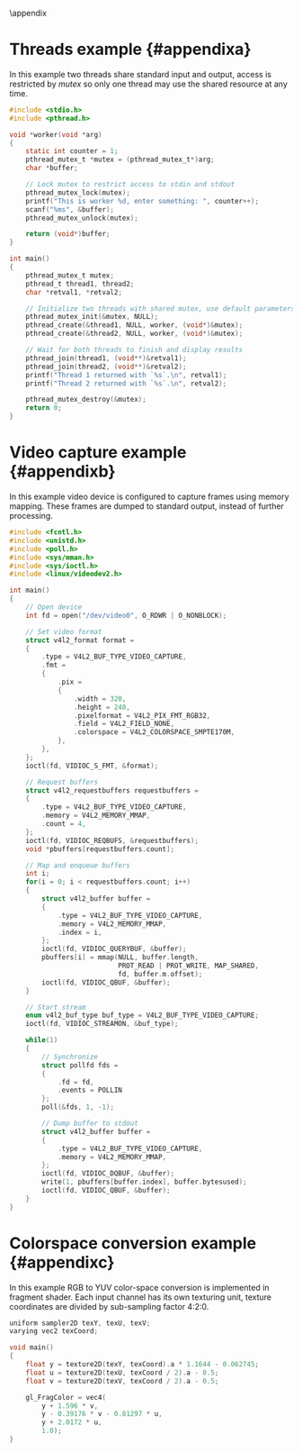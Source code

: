 \appendix

# Threads example {#appendixa}

In this example two threads share standard input and output,
access is restricted by *mutex* so only one thread may use the shared resource at any time.

~~~{.c .numberLines}
#include <stdio.h>
#include <pthread.h>

void *worker(void *arg)
{
    static int counter = 1;
    pthread_mutex_t *mutex = (pthread_mutex_t*)arg;
    char *buffer;

    // Lock mutex to restrict access to stdin and stdout
    pthread_mutex_lock(mutex);
    printf("This is worker %d, enter something: ", counter++);
    scanf("%ms", &buffer);
    pthread_mutex_unlock(mutex);

    return (void*)buffer;
}

int main()
{
    pthread_mutex_t mutex;
    pthread_t thread1, thread2;
    char *retval1, *retval2;

    // Initialize two threads with shared mutex, use default parameters
    pthread_mutex_init(&mutex, NULL);
    pthread_create(&thread1, NULL, worker, (void*)&mutex);
    pthread_create(&thread2, NULL, worker, (void*)&mutex);

    // Wait for both threads to finish and display results
    pthread_join(thread1, (void**)&retval1);
    pthread_join(thread2, (void**)&retval2);
    printf("Thread 1 returned with `%s`.\n", retval1);
    printf("Thread 2 returned with `%s`.\n", retval2);

    pthread_mutex_destroy(&mutex);
    return 0;
}
~~~

# Video capture example {#appendixb}

In this example video device is configured to capture frames using memory mapping.
These frames are dumped to standard output, instead of further processing.

~~~{.c .numberLines}
#include <fcntl.h>
#include <unistd.h>
#include <poll.h>
#include <sys/mman.h>
#include <sys/ioctl.h>
#include <linux/videodev2.h>

int main()
{
    // Open device
    int fd = open("/dev/video0", O_RDWR | O_NONBLOCK);

    // Set video format
    struct v4l2_format format =
    {
        .type = V4L2_BUF_TYPE_VIDEO_CAPTURE,
        .fmt =
        {
            .pix =
            {
                .width = 320,
                .height = 240,
                .pixelformat = V4L2_PIX_FMT_RGB32,
                .field = V4L2_FIELD_NONE,
                .colorspace = V4L2_COLORSPACE_SMPTE170M,
            },
        },
    };
    ioctl(fd, VIDIOC_S_FMT, &format);

    // Request buffers
    struct v4l2_requestbuffers requestbuffers =
    {
        .type = V4L2_BUF_TYPE_VIDEO_CAPTURE,
        .memory = V4L2_MEMORY_MMAP,
        .count = 4,
    };
    ioctl(fd, VIDIOC_REQBUFS, &requestbuffers);
    void *pbuffers[requestbuffers.count];

    // Map and enqueue buffers
    int i;
    for(i = 0; i < requestbuffers.count; i++)
    {
        struct v4l2_buffer buffer = 
        {
            .type = V4L2_BUF_TYPE_VIDEO_CAPTURE,
            .memory = V4L2_MEMORY_MMAP,
            .index = i,
        };
        ioctl(fd, VIDIOC_QUERYBUF, &buffer);
        pbuffers[i] = mmap(NULL, buffer.length,
                           PROT_READ | PROT_WRITE, MAP_SHARED,
                           fd, buffer.m.offset);
        ioctl(fd, VIDIOC_QBUF, &buffer);
    }

    // Start stream
    enum v4l2_buf_type buf_type = V4L2_BUF_TYPE_VIDEO_CAPTURE;
    ioctl(fd, VIDIOC_STREAMON, &buf_type);

    while(1)
    {
        // Synchronize
        struct pollfd fds = 
        {
            .fd = fd,
            .events = POLLIN
        };
        poll(&fds, 1, -1);

        // Dump buffer to stdout
        struct v4l2_buffer buffer = 
        {
            .type = V4L2_BUF_TYPE_VIDEO_CAPTURE,
            .memory = V4L2_MEMORY_MMAP,
        };
        ioctl(fd, VIDIOC_DQBUF, &buffer);
        write(1, pbuffers[buffer.index], buffer.bytesused);
        ioctl(fd, VIDIOC_QBUF, &buffer);
    }
}
~~~
<!-- -->

# Colorspace conversion example {#appendixc}

In this example RGB to YUV color-space conversion is implemented in fragment shader.
Each input channel has its own texturing unit, texture coordinates are divided by sub-sampling factor 4:2:0.

~~~{.c .numberLines}
uniform sampler2D texY, texU, texV;
varying vec2 texCoord;

void main()
{
    float y = texture2D(texY, texCoord).a * 1.1644 - 0.062745;
    float u = texture2D(texU, texCoord / 2).a - 0.5;
    float v = texture2D(texV, texCoord / 2).a - 0.5;

    gl_FragColor = vec4(
        y + 1.596 * v,
        y - 0.39176 * v - 0.81297 * u,
        y + 2.0172 * u,
        1.0);
}
~~~

